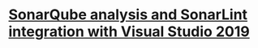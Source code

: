 # [SonarQube analysis and SonarLint integration with Visual Studio 2019](https://youtu.be/AzZSwuea4uc)




